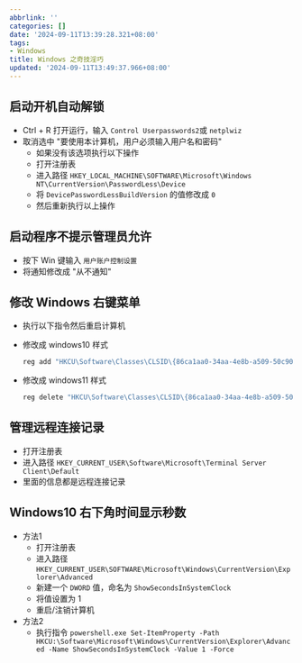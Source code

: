```yaml
---
abbrlink: ''
categories: []
date: '2024-09-11T13:39:28.321+08:00'
tags:
- Windows
title: Windows 之奇技淫巧
updated: '2024-09-11T13:49:37.966+08:00'
---
```

## 启动开机自动解锁

- Ctrl + R 打开运行，输入 `Control Userpasswords2`或 `netplwiz`
- 取消选中 "要使用本计算机，用户必须输入用户名和密码"
  - 如果没有该选项执行以下操作
  - 打开注册表
  - 进入路径 `HKEY_LOCAL_MACHINE\SOFTWARE\Microsoft\Windows NT\CurrentVersion\PasswordLess\Device`
  - 将 `DevicePasswordLessBuildVersion` 的值修改成 `0`
  - 然后重新执行以上操作

## 启动程序不提示管理员允许

* 按下 Win 键输入 `用户账户控制设置`
* 将通知修改成 "从不通知"

## 修改 Windows 右键菜单

- 执行以下指令然后重启计算机
- 修改成 windows10 样式

  ```bash
  reg add "HKCU\Software\Classes\CLSID\{86ca1aa0-34aa-4e8b-a509-50c905bae2a2}\InprocServer32" /f /ve
  ```
- 修改成 windows11 样式

  ```bash
  reg delete "HKCU\Software\Classes\CLSID\{86ca1aa0-34aa-4e8b-a509-50c905bae2a2}\InprocServer32" /va /f
  ```

## 管理远程连接记录

- 打开注册表
- 进入路径 `HKEY_CURRENT_USER\Software\Microsoft\Terminal Server Client\Default`
- 里面的信息都是远程连接记录

## Windows10 右下角时间显示秒数

- 方法1
  - 打开注册表
  - 进入路径 `HKEY_CURRENT_USER\SOFTWARE\Microsoft\Windows\CurrentVersion\Explorer\Advanced`
  - 新建一个 `DWORD` 值，命名为 `ShowSecondsInSystemClock`
  - 将值设置为 1
  - 重启/注销计算机
- 方法2
  - 执行指令 `powershell.exe Set-ItemProperty -Path HKCU:\Software\Microsoft\Windows\CurrentVersion\Explorer\Advanced -Name ShowSecondsInSystemClock -Value 1 -Force`
